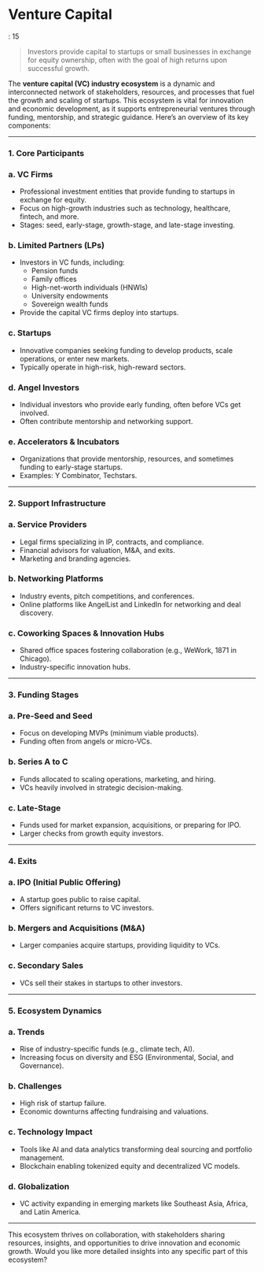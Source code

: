 # Venture Capital

: 15

> Investors provide capital to startups or small businesses in exchange for equity ownership, often with the goal of high returns upon successful growth.
> 

The **venture capital (VC) industry ecosystem** is a dynamic and interconnected network of stakeholders, resources, and processes that fuel the growth and scaling of startups. This ecosystem is vital for innovation and economic development, as it supports entrepreneurial ventures through funding, mentorship, and strategic guidance. Here’s an overview of its key components:

---

### **1. Core Participants**

### a. **VC Firms**

- Professional investment entities that provide funding to startups in exchange for equity.
- Focus on high-growth industries such as technology, healthcare, fintech, and more.
- Stages: seed, early-stage, growth-stage, and late-stage investing.

### b. **Limited Partners (LPs)**

- Investors in VC funds, including:
    - Pension funds
    - Family offices
    - High-net-worth individuals (HNWIs)
    - University endowments
    - Sovereign wealth funds
- Provide the capital VC firms deploy into startups.

### c. **Startups**

- Innovative companies seeking funding to develop products, scale operations, or enter new markets.
- Typically operate in high-risk, high-reward sectors.

### d. **Angel Investors**

- Individual investors who provide early funding, often before VCs get involved.
- Often contribute mentorship and networking support.

### e. **Accelerators & Incubators**

- Organizations that provide mentorship, resources, and sometimes funding to early-stage startups.
- Examples: Y Combinator, Techstars.

---

### **2. Support Infrastructure**

### a. **Service Providers**

- Legal firms specializing in IP, contracts, and compliance.
- Financial advisors for valuation, M&A, and exits.
- Marketing and branding agencies.

### b. **Networking Platforms**

- Industry events, pitch competitions, and conferences.
- Online platforms like AngelList and LinkedIn for networking and deal discovery.

### c. **Coworking Spaces & Innovation Hubs**

- Shared office spaces fostering collaboration (e.g., WeWork, 1871 in Chicago).
- Industry-specific innovation hubs.

---

### **3. Funding Stages**

### a. **Pre-Seed and Seed**

- Focus on developing MVPs (minimum viable products).
- Funding often from angels or micro-VCs.

### b. **Series A to C**

- Funds allocated to scaling operations, marketing, and hiring.
- VCs heavily involved in strategic decision-making.

### c. **Late-Stage**

- Funds used for market expansion, acquisitions, or preparing for IPO.
- Larger checks from growth equity investors.

---

### **4. Exits**

### a. **IPO (Initial Public Offering)**

- A startup goes public to raise capital.
- Offers significant returns to VC investors.

### b. **Mergers and Acquisitions (M&A)**

- Larger companies acquire startups, providing liquidity to VCs.

### c. **Secondary Sales**

- VCs sell their stakes in startups to other investors.

---

### **5. Ecosystem Dynamics**

### a. **Trends**

- Rise of industry-specific funds (e.g., climate tech, AI).
- Increasing focus on diversity and ESG (Environmental, Social, and Governance).

### b. **Challenges**

- High risk of startup failure.
- Economic downturns affecting fundraising and valuations.

### c. **Technology Impact**

- Tools like AI and data analytics transforming deal sourcing and portfolio management.
- Blockchain enabling tokenized equity and decentralized VC models.

### d. **Globalization**

- VC activity expanding in emerging markets like Southeast Asia, Africa, and Latin America.

---

This ecosystem thrives on collaboration, with stakeholders sharing resources, insights, and opportunities to drive innovation and economic growth. Would you like more detailed insights into any specific part of this ecosystem?